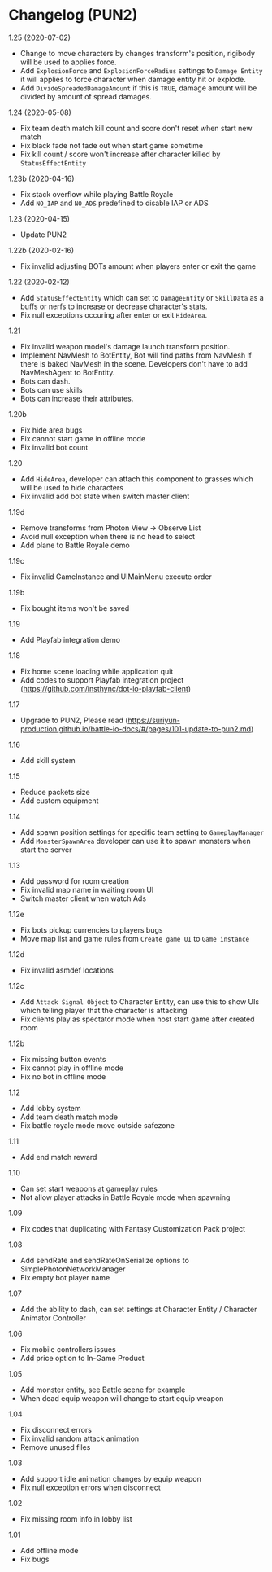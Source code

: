 # Changelog (PUN2)

1.25 (2020-07-02)
- Change to move characters by changes transform's position, rigibody will be used to applies force.
- Add `ExplosionForce` and `ExplosionForceRadius` settings to `Damage Entity` it will applies to force character when damage entity hit or explode.
- Add `DivideSpreadedDamageAmount` if this is `TRUE`, damage amount will be divided by amount of spread damages.

1.24 (2020-05-08)
- Fix team death match kill count and score don't reset when start new match
- Fix black fade not fade out when start game sometime
- Fix kill count / score won't increase after character killed by `StatusEffectEntity`

1.23b (2020-04-16)
- Fix stack overflow while playing Battle Royale
- Add `NO_IAP` and `NO_ADS` predefined to disable IAP or ADS

1.23 (2020-04-15)
- Update PUN2

1.22b (2020-02-16)
- Fix invalid adjusting BOTs amount when players enter or exit the game

1.22 (2020-02-12)
- Add `StatusEffectEntity` which can set to `DamageEntity` or `SkillData` as a buffs or nerfs to increase or decrease character's stats.
- Fix null exceptions occuring after enter or exit `HideArea`.

1.21
- Fix invalid weapon model's damage launch transform position.
- Implement NavMesh to BotEntity, Bot will find paths from NavMesh if there is baked NavMesh in the scene. Developers don't have to add NavMeshAgent to BotEntity.
- Bots can dash.
- Bots can use skills
- Bots can increase their attributes.

1.20b
- Fix hide area bugs
- Fix cannot start game in offline mode
- Fix invalid bot count

1.20
- Add `HideArea`, developer can attach this component to grasses which will be used to hide characters
- Fix invalid add bot state when switch master client

1.19d
- Remove transforms from Photon View → Observe List
- Avoid null exception when there is no head to select
- Add plane to Battle Royale demo

1.19c
- Fix invalid GameInstance and UIMainMenu execute order

1.19b
- Fix bought items won't be saved

1.19
- Add Playfab integration demo

1.18
- Fix home scene loading while application quit
- Add codes to support Playfab integration project (https://github.com/insthync/dot-io-playfab-client)

1.17
- Upgrade to PUN2, Please read (https://suriyun-production.github.io/battle-io-docs/#/pages/101-update-to-pun2.md)

1.16
- Add skill system

1.15
- Reduce packets size
- Add custom equipment

1.14
- Add spawn position settings for specific team setting to `GameplayManager`
- Add `MonsterSpawnArea` developer can use it to spawn monsters when start the server

1.13
- Add password for room creation
- Fix invalid map name in waiting room UI
- Switch master client when watch Ads

1.12e
- Fix bots pickup currencies to players bugs
- Move map list and game rules from `Create game UI` to `Game instance`

1.12d
- Fix invalid asmdef locations

1.12c
- Add `Attack Signal Object` to Character Entity, can use this to show UIs which telling player that the character is attacking
- Fix clients play as spectator mode when host start game after created room

1.12b
- Fix missing button events
- Fix cannot play in offline mode
- Fix no bot in offline mode

1.12
- Add lobby system
- Add team death match mode
- Fix battle royale mode move outside safezone

1.11
- Add end match reward

1.10
- Can set start weapons at gameplay rules
- Not allow player attacks in Battle Royale mode when spawning

1.09
- Fix codes that duplicating with Fantasy Customization Pack project

1.08
- Add sendRate and sendRateOnSerialize options to SimplePhotonNetworkManager
- Fix empty bot player name

1.07
- Add the ability to dash, can set settings at Character Entity / Character Animator Controller

1.06
- Fix mobile controllers issues
- Add price option to In-Game Product

1.05
- Add monster entity, see Battle scene for example 
- When dead equip weapon will change to start equip weapon

1.04
- Fix disconnect errors
- Fix invalid random attack animation
- Remove unused files

1.03
- Add support idle animation changes by equip weapon
- Fix null exception errors when disconnect

1.02
- Fix missing room info in lobby list

1.01
- Add offline mode
- Fix bugs